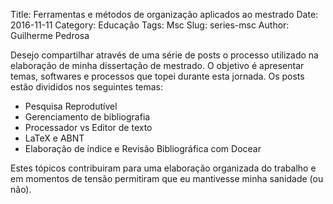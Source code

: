 Title: Ferramentas e métodos de organização aplicados ao mestrado
Date: 2016-11-11
Category: Educação
Tags: Msc
Slug: series-msc
Author: Guilherme Pedrosa

<!-- PELICAN_BEGIN_SUMMARY -->

Desejo compartilhar através de uma série de posts o processo utilizado na elaboração de minha dissertação de mestrado. O objetivo é apresentar temas, softwares e processos que topei durante esta jornada. Os posts estão divididos nos seguintes temas:

* Pesquisa Reprodutível
* Gerenciamento de bibliografia
* Processador vs Editor de texto
* LaTeX e ABNT
* Elaboração de índice e Revisão Bibliográfica com Docear

Estes tópicos contribuiram para uma elaboração organizada do trabalho e em momentos de tensão permitiram que eu mantivesse minha sanidade (ou não).
